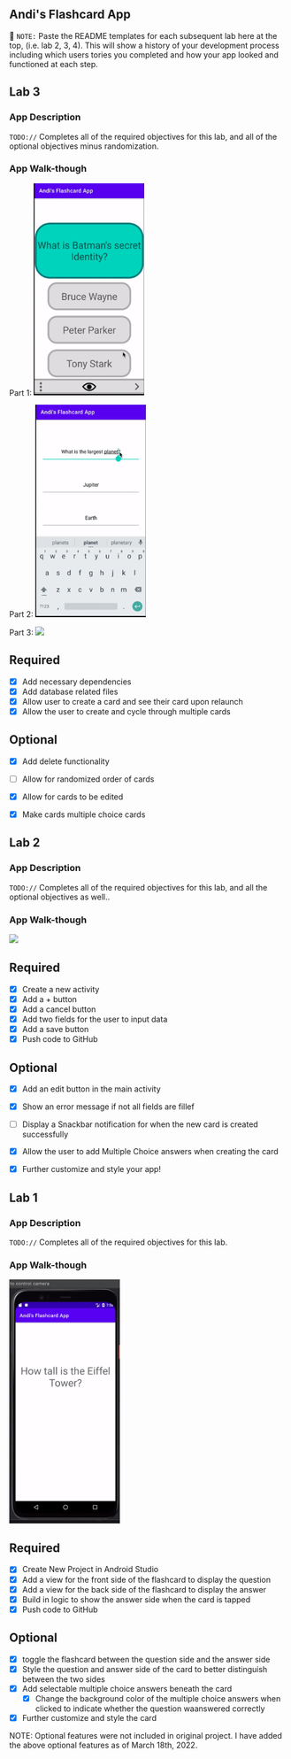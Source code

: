 ## Andi's Flashcard App

📝 `NOTE:` Paste the README templates for each subsequent lab here at the top, (i.e. lab 2, 3, 4). This will show a history of your development process including which users tories you completed and how your app looked and functioned at each step.

## Lab 3

### App Description
`TODO://` Completes all of the required objectives for this lab, and all of the optional objectives minus randomization.

### App Walk-though

Part 1:  <img src="https://github.com/AKolari/AndisFlashcardApp/blob/739f9ba7d0452862cdd71b6b2d6ca9332a89b174/Lab3Part1.gif" width=200><br>

Part 2: <img src="https://github.com/AKolari/AndisFlashcardApp/blob/0fc9fd7718c425ca1b1e7067d1e720b3ee9cd8a5/Lab3Part2.gif" width=200><br>

Part 3: <img src="https://github.com/AKolari/AndisFlashcardApp/blob/feea61b56164043eee694d670eff520af9014a7c/Lab3Part3.gif" width=200><br>

## Required
- [x] Add necessary dependencies
- [x] Add database related files
- [x] Allow user to create a card and see their card upon relaunch
- [x] Allow the user to create and cycle through multiple cards
## Optional
- [x] Add delete functionality
- [ ] Allow for randomized order of cards
- [x] Allow for cards to be edited
- [x] Make cards multiple choice cards



## Lab 2

### App Description
`TODO://` Completes all of the required objectives for this lab, and all the optional objectives as well..

### App Walk-though

<img src="https://github.com/AKolari/AndisFlashcardApp/blob/master/ezgif.com-gif-maker%20(1).gif" width=200><br>


## Required
- [x] Create a new activity 
- [x] Add a + button
- [x] Add a cancel button
- [x] Add two fields for the user to input data
- [x] Add a save button
- [x] Push code to GitHub
## Optional
- [x] Add an edit button in the main activity 
- [x] Show an error message if not all fields are fillef
- [ ] Display a Snackbar notification for when the new card is created successfully
- [x] Allow the user to add Multiple Choice answers when creating the card
- [x] Further customize and style your app!



## Lab 1

### App Description
`TODO://` Completes all of the required objectives for this lab.

### App Walk-though

<img src="https://github.com/AKolari/AndisFlashcardApp/raw/master/ezgif.com-gif-maker.gif" width=200><br>


## Required
- [x] Create New Project in Android Studio
- [x] Add a view for the front side of the flashcard to display the question
- [x] Add a view for the back side of the flashcard to display the answer
- [x] Build in logic to show the answer side when the card is tapped
- [x] Push code to GitHub
## Optional
- [x] toggle the flashcard between the question side and the answer side
- [x] Style the question and answer side of the card to better distinguish between the two sides
- [x] Add selectable multiple choice answers beneath the card
   - [x] Change the background color of the multiple choice answers when clicked to indicate whether the question waanswered correctly
- [x] Further customize and style the card

NOTE: Optional features were not included in original project. I have added the above optional features as of March 18th, 2022.



